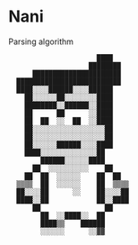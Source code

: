# Nani
Parsing algorithm

                                      
                          ████        
                        ████████      
          ██████████████████████      
      ██████████████████████████      
      ████░░░░██████░░░░██████        
        ██░░░░░░██░░░░░░░░████        
        ████████░░██████░░████        
        ██      ██      ░░████        
        ██  ██  ░░  ██  ░░████        
        ██░░░░░░░░░░░░░░░░░░██        
        ██░░░░░░░░░░░░░░░░░░██        
        ██░░░░░░██████░░░░████        
        ████░░░░░░░░░░░░░░██          
            ██████░░░░░░████          
          ██  ░░░░░░░░░░    ██        
        ██  ██  ░░░░░░    ██  ██      
      ▒▒▒▒  ██  ░░░░░░    ██  ▒▒▒▒    
      ██░░░░██      ░░    ██░░░░██    
      ████░░██            ██░░████    
          ██                ██        
            ██  ░░████░░  ██          
            ████▒▒    ██████          
            ░░░░░░      ░░▓▓          
